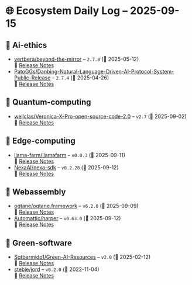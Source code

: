 # 🌐 Ecosystem Daily Log – 2025-09-15

## 🔹 Ai-ethics
- [vertbera/beyond-the-mirror](https://github.com/vertbera/beyond-the-mirror/releases/tag/2.7.8) – `2.7.8` (📅 2025-05-12)  
  🔗 [Release Notes](https://github.com/vertbera/beyond-the-mirror/releases/tag/2.7.8)
- [PatoGGs/Danbing-Natural-Language-Driven-AI-Protocol-System-Public-Release](https://github.com/PatoGGs/Danbing-Natural-Language-Driven-AI-Protocol-System-Public-Release/releases/tag/2.7.4) – `2.7.4` (📅 2025-04-26)  
  🔗 [Release Notes](https://github.com/PatoGGs/Danbing-Natural-Language-Driven-AI-Protocol-System-Public-Release/releases/tag/2.7.4)

## 🔹 Quantum-computing
- [wellclas/Veronica-X-Pro-open-source-code-2.0](https://github.com/wellclas/Veronica-X-Pro-open-source-code-2.0/releases/tag/v2.7) – `v2.7` (📅 2025-09-02)  
  🔗 [Release Notes](https://github.com/wellclas/Veronica-X-Pro-open-source-code-2.0/releases/tag/v2.7)

## 🔹 Edge-computing
- [llama-farm/llamafarm](https://github.com/llama-farm/llamafarm/releases/tag/v0.0.3) – `v0.0.3` (📅 2025-09-11)  
  🔗 [Release Notes](https://github.com/llama-farm/llamafarm/releases/tag/v0.0.3)
- [NexaAI/nexa-sdk](https://github.com/NexaAI/nexa-sdk/releases/tag/v0.2.28) – `v0.2.28` (📅 2025-09-12)  
  🔗 [Release Notes](https://github.com/NexaAI/nexa-sdk/releases/tag/v0.2.28)

## 🔹 Webassembly
- [oqtane/oqtane.framework](https://github.com/oqtane/oqtane.framework/releases/tag/v6.2.0) – `v6.2.0` (📅 2025-09-09)  
  🔗 [Release Notes](https://github.com/oqtane/oqtane.framework/releases/tag/v6.2.0)
- [Automattic/harper](https://github.com/Automattic/harper/releases/tag/v0.63.0) – `v0.63.0` (📅 2025-09-12)  
  🔗 [Release Notes](https://github.com/Automattic/harper/releases/tag/v0.63.0)

## 🔹 Green-software
- [Sgtbermido1/Green-AI-Resources](https://github.com/Sgtbermido1/Green-AI-Resources/releases/tag/v2.0) – `v2.0` (📅 2025-02-12)  
  🔗 [Release Notes](https://github.com/Sgtbermido1/Green-AI-Resources/releases/tag/v2.0)
- [stebje/jord](https://github.com/stebje/jord/releases/tag/v0.2.0) – `v0.2.0` (📅 2022-11-04)  
  🔗 [Release Notes](https://github.com/stebje/jord/releases/tag/v0.2.0)